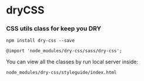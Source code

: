 # dryCSS

### CSS utils class for keep you DRY ###

    npm install dry-css --save

    @import 'node_modules/dry-css/sass/dry-css';


   You can view all the classes by run local server inside:

    node_modules/dry-css/styleguide/index.html

